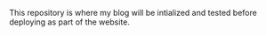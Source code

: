 This repository is where my blog will be intialized and tested before deploying as part of the website.
